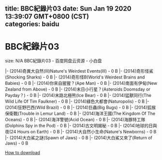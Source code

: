 
title: BBC紀錄片03
date: Sun Jan 19 2020 13:39:07 GMT+0800 (CST)    
categories: baidu
---

# BBC紀錄片03
size: N/A
 BBC紀錄片03 - 百度网盘云资源 - 小白盘
 
|- (2014)奇異大自然(III)Nature's Weirdest Events(III) - 0 B
|- (2014)奇形怪鯊(Shocking Sharks) - 0 B
|- (2014)奇形怪B(World's Weirdest Brains and Babies) - 0 B
|- (2014)你來自猩猩？(Ape Man) - 0 B
|- (2014)南面有伊甸(New Zealand from Above) - 0 B
|- (2014)末日小行星？(Asteroids Doomsday or Payday？) - 0 B
|- (2014)末路北極熊(Ice Bear) - 0 B
|- (2014)猛獸同行(The Wild Life Of Tim Faulkner) - 0 B
|- (2014)綠色大都會(Naturopolis) - 0 B
|- (2014)狂野巴西(Wild Brazil) - 0 B
|- (2014)巨蟲(Big Bugs) - 0 B
|- (2014)狐猴保衛戰(Trouble in Lemur Land) - 0 B
|- (2014)海洋王國(The Kingdom Of The Oceans) - 0 B
|- (2014)海洋警號(Acid Ocean) - 0 B
|- (2014)海豚特工隊(Dolphins Spy in the Pod) - 0 B
|- (2014)古文明揭秘 - 0 B
|- (2014)地球的日與夜(24 Hours on Earth) - 0 B
|- (2014)大自然小生命(Nature's Newborns) - 0 B
|- (2014)大白鯊之謎(Spawn of Jaws) - 0 B
|- (2014)大白鯊又來了(Return of Jaws) - 0 B

[How to download](https://bpcam.bemobtrk.com/go/2ceec3aa-1ca2-46d6-b9ff-aaa5c184517c?jno=3776)